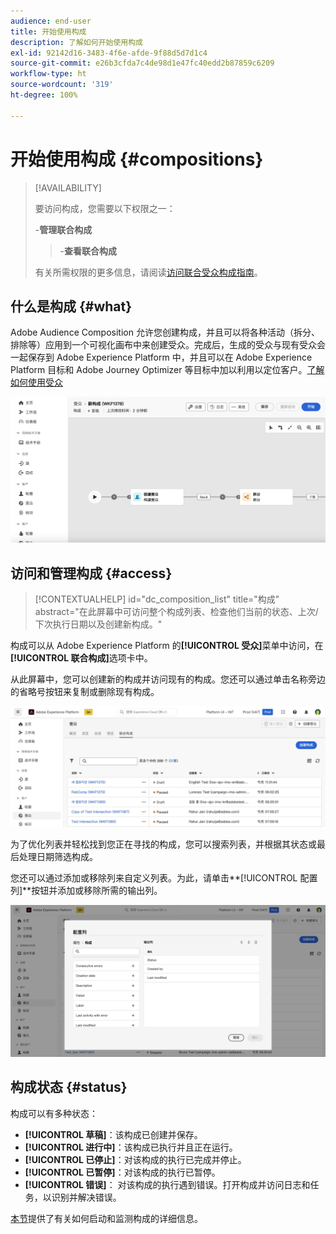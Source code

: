 ```yaml
---
audience: end-user
title: 开始使用构成
description: 了解如何开始使用构成
exl-id: 92142d16-3483-4f6e-afde-9f88d5d7d1c4
source-git-commit: e26b3cfda7c4de98d1e47fc40edd2b87859c6209
workflow-type: ht
source-wordcount: '319'
ht-degree: 100%

---
```


# 开始使用构成 {#compositions}

>[!AVAILABILITY]
>
>要访问构成，您需要以下权限之一：
>
>-**管理联合构成**
>>-**查看联合构成**
>
>有关所需权限的更多信息，请阅读[访问联合受众构成指南](/help/start/feature-access.md)。

## 什么是构成 {#what}

Adobe Audience Composition 允许您创建构成，并且可以将各种活动（拆分、排除等）应用到一个可视化画布中来创建受众。完成后，生成的受众与现有受众会一起保存到 Adobe Experience Platform 中，并且可以在 Adobe Experience Platform 目标和 Adobe Journey Optimizer 等目标中加以利用以定位客户。[了解如何使用受众](../start/audiences.md)

![](assets/composition-example.png)

## 访问和管理构成 {#access}

>[!CONTEXTUALHELP]
>id="dc_composition_list"
>title="构成"
>abstract="在此屏幕中可访问整个构成列表、检查他们当前的状态、上次/下次执行日期以及创建新构成。"

构成可以从 Adobe Experience Platform 的&#x200B;**[!UICONTROL 受众]**&#x200B;菜单中访问，在&#x200B;**[!UICONTROL 联合构成]**&#x200B;选项卡中。

从此屏幕中，您可以创建新的构成并访问现有的构成。您还可以通过单击名称旁边的省略号按钮来复制或删除现有构成。

![](assets/compositions-list.png)

为了优化列表并轻松找到您正在寻找的构成，您可以搜索列表，并根据其状态或最后处理日期筛选构成。

您还可以通过添加或移除列来自定义列表。为此，请单击**[!UICONTROL 配置列]**按钮并添加或移除所需的输出列。

![](assets/compositions-columns.png)

## 构成状态 {#status}

构成可以有多种状态：

* **[!UICONTROL 草稿]**：该构成已创建并保存。
* **[!UICONTROL 进行中]**：该构成已执行并且正在运行。
* **[!UICONTROL 已停止]**：对该构成的执行已完成并停止。
* **[!UICONTROL 已暂停]**：对该构成的执行已暂停。
* **[!UICONTROL 错误]**： 对该构成的执行遇到错误。打开构成并访问日志和任务，以识别并解决错误。

[本节](../compositions/start-monitor-composition.md)提供了有关如何启动和监测构成的详细信息。
